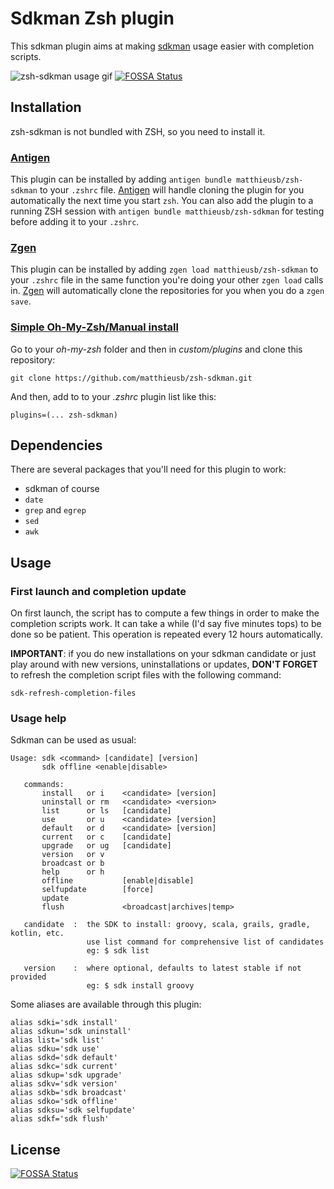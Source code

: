 # Sdkman Zsh plugin

This sdkman plugin aims at making [sdkman](https://sdkman.io) usage easier with completion scripts.

![zsh-sdkman usage gif](./zsh-sdkman-usage.gif?raw=true "Optional Title")
[![FOSSA Status](https://app.fossa.io/api/projects/git%2Bgithub.com%2Fmatthieusb%2Fzsh-sdkman.svg?type=shield)](https://app.fossa.io/projects/git%2Bgithub.com%2Fmatthieusb%2Fzsh-sdkman?ref=badge_shield)

## Installation

zsh-sdkman is not bundled with ZSH, so you need to install it.

### [Antigen](https://github.com/zsh-users/antigen)

This plugin can be installed by adding `antigen bundle matthieusb/zsh-sdkman` to your `.zshrc` file. [Antigen](https://github.com/zsh-users/antigen) will handle cloning the plugin for you automatically the next time you start `zsh`. You can also add the plugin to a running ZSH session with `antigen bundle matthieusb/zsh-sdkman` for testing before adding it to your `.zshrc`.

### [Zgen](https://github.com/tarjoilija/zgen)

This plugin can be installed by adding `zgen load matthieusb/zsh-sdkman` to your `.zshrc` file in the same function you're doing your other `zgen load` calls in. [Zgen](https://github.com/tarjoilija/zgen) will automatically clone the repositories for you when you do a `zgen save`.


### [Simple Oh-My-Zsh/Manual install](http://ohmyz.sh/)

Go to your *oh-my-zsh* folder and then in *custom/plugins* and clone this repository:

```
git clone https://github.com/matthieusb/zsh-sdkman.git
```

And then, add to to your *.zshrc* plugin list like this:

```
plugins=(... zsh-sdkman)
```

## Dependencies

There are several packages that you'll need for this plugin to work:
* sdkman of course
* `date`
* `grep` and `egrep`
* `sed`
* `awk`

## Usage

### First launch and completion update

On first launch, the script has to compute a few things in order to make the completion scripts work. It can take a while (I'd say five minutes tops) to be done so be patient.
This operation is repeated every 12 hours automatically.

**IMPORTANT**: if you do new installations on your sdkman candidate or just play around with new versions, uninstallations or updates, **DON'T FORGET** to refresh the completion script files with the following command:

```
sdk-refresh-completion-files
```

### Usage help

Sdkman can be used as usual:

```
Usage: sdk <command> [candidate] [version]
       sdk offline <enable|disable>

   commands:
       install   or i    <candidate> [version]
       uninstall or rm   <candidate> <version>
       list      or ls   [candidate]
       use       or u    <candidate> [version]
       default   or d    <candidate> [version]
       current   or c    [candidate]
       upgrade   or ug   [candidate]
       version   or v
       broadcast or b
       help      or h
       offline           [enable|disable]
       selfupdate        [force]
       update
       flush             <broadcast|archives|temp>

   candidate  :  the SDK to install: groovy, scala, grails, gradle, kotlin, etc.
                 use list command for comprehensive list of candidates
                 eg: $ sdk list

   version    :  where optional, defaults to latest stable if not provided
                 eg: $ sdk install groovy
```

Some aliases are available through this plugin:

```
alias sdki='sdk install'
alias sdkun='sdk uninstall'
alias list='sdk list'
alias sdku='sdk use'
alias sdkd='sdk default'
alias sdkc='sdk current'
alias sdkup='sdk upgrade'
alias sdkv='sdk version'
alias sdkb='sdk broadcast'
alias sdko='sdk offline'
alias sdksu='sdk selfupdate'
alias sdkf='sdk flush'
```


## License
[![FOSSA Status](https://app.fossa.io/api/projects/git%2Bgithub.com%2Fmatthieusb%2Fzsh-sdkman.svg?type=large)](https://app.fossa.io/projects/git%2Bgithub.com%2Fmatthieusb%2Fzsh-sdkman?ref=badge_large)